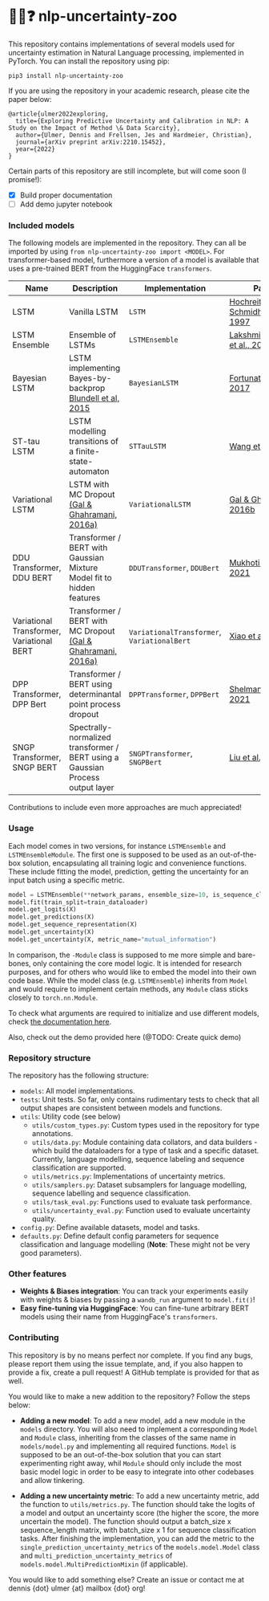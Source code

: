 # :robot::speech_balloon::question: nlp-uncertainty-zoo

This repository contains implementations of several models used for uncertainty estimation in Natural Language processing,
implemented in PyTorch. You can install the repository using pip:

    pip3 install nlp-uncertainty-zoo

If you are using the repository in your academic research, please cite the paper below:

    @article{ulmer2022exploring,
      title={Exploring Predictive Uncertainty and Calibration in NLP: A Study on the Impact of Method \& Data Scarcity},
      author={Ulmer, Dennis and Frellsen, Jes and Hardmeier, Christian},
      journal={arXiv preprint arXiv:2210.15452},
      year={2022}
    }


Certain parts of this repository are still incomplete, but will come soon (I promise!):

- [x] Build proper documentation
- [ ] Add demo jupyter notebook

### Included models

The following models are implemented in the repository. They can all be imported by using `from nlp-uncertainty-zoo import <MODEL>`.
For transformer-based model, furthermore a version of a model is available that uses a pre-trained BERT from the HuggingFace `transformers`.

| Name | Description | Implementation | Paper |
|---|---|---|---|
| LSTM | Vanilla LSTM | `LSTM` | [Hochreiter & Schmidhuber, 1997](http://citeseerx.ist.psu.edu/viewdoc/download?doi=10.1.1.676.4320&rep=rep1&type=pdf) |
| LSTM Ensemble | Ensemble of LSTMs | `LSTMEnsemble` | [Lakshminarayanan et al., 2017](https://proceedings.neurips.cc/paper/2017/file/9ef2ed4b7fd2c810847ffa5fa85bce38-Paper.pdf) | 
| Bayesian LSTM | LSTM implementing Bayes-by-backprop [Blundell et al, 2015](http://proceedings.mlr.press/v37/blundell15.pdf) | `BayesianLSTM` | [Fortunato et al, 2017](https://arxiv.org/pdf/1704.02798.pdf) |
| ST-tau LSTM | LSTM modelling transitions of a finite-state-automaton | `STTauLSTM` | [Wang et al., 2021](https://openreview.net/pdf?id=9EKHN1jOlA) |
| Variational LSTM | LSTM with MC Dropout [(Gal & Ghahramani, 2016a)](http://proceedings.mlr.press/v48/gal16.pdf) | `VariationalLSTM` | [Gal & Ghahramani, 2016b](https://proceedings.neurips.cc/paper/2016/file/076a0c97d09cf1a0ec3e19c7f2529f2b-Paper.pdf) |
| DDU Transformer, DDU BERT | Transformer / BERT with Gaussian Mixture Model fit to hidden features | `DDUTransformer`, `DDUBert` | [Mukhoti et al, 2021](https://arxiv.org/pdf/2102.11582.pdf) |
| Variational Transformer, Variational BERT | Transformer / BERT with MC Dropout [(Gal & Ghahramani, 2016a)](http://proceedings.mlr.press/v48/gal16.pdf) | `VariationalTransformer`, `VariationalBert` | [Xiao et al., 2021](https://arxiv.org/pdf/2006.08344.pdf) |
| DPP Transformer, DPP Bert | Transformer / BERT using determinantal point process dropout | `DPPTransformer`, `DPPBert` | [Shelmanov et al., 2021](https://aclanthology.org/2021.eacl-main.157) |
| SNGP Transformer, SNGP BERT | Spectrally-normalized transformer / BERT using a Gaussian Process output layer | `SNGPTransformer`, `SNGPBert` | [Liu et al., 2022](http://arxiv.org/abs/2205.00403) |

Contributions to include even more approaches are much appreciated!

### Usage

Each model comes in two versions, for instance `LSTMEnsemble` and `LSTMEnsembleModule`. The first one is supposed to be 
used as an out-of-the-box solution, encapsulating all training logic and convenience functions. These include fitting 
the model, prediction, getting the uncertainty for an input batch using a specific metric.

```python
model = LSTMEnsemble(**network_params, ensemble_size=10, is_sequence_classifer=False)
model.fit(train_split=train_dataloader)
model.get_logits(X)
model.get_predictions(X)
model.get_sequence_representation(X)
model.get_uncertainty(X)
model.get_uncertainty(X, metric_name="mutual_information")
```

In comparison, the `-Module` class is supposed to me more simple and bare-bones, only containing the core model logic. 
It is intended for research purposes, and for others who would like to embed the model into their own code base. While 
the model class (e.g. `LSTMEnsemble`) inherits from `Model` and would require to implement certain methods, any `Module` class
sticks closely to `torch.nn.Module`.

To check what arguments are required to initialize and use different models, check [the documentation here](http://nlpuncertaintyzoo.dennisulmer.eu/).

Also, check out the demo provided here (@TODO: Create quick demo)

### Repository structure

The repository has the following structure:

* `models`: All model implementations.
* `tests`: Unit tests. So far, only contains rudimentary tests to check that all output shapes are consistent between models and functions.
* `utils`: Utility code (see below)
    * `utils/custom_types.py`: Custom types used in the repository for type annotations.
    * `utils/data.py`: Module containing data collators, and data builders - which build the dataloaders for a type of task and a specific dataset. Currently, language modelling, sequence labeling and sequence classification are supported.
    * `utils/metrics.py`: Implementations of uncertainty metrics.
    * `utils/samplers.py`: Dataset subsamplers for language modelling, sequence labelling and sequence classification.
    * `utils/task_eval.py`: Functions used to evaluate task performance.
    * `utils/uncertainty_eval.py`: Function used to evaluate uncertainty quality.
* `config.py`: Define available datasets, model and tasks.
* `defaults.py`: Define default config parameters for sequence classification and language modelling (**Note**: These might not be very good parameters).

### Other features

* **Weights & Biases integration**: You can track your experiments easily with weights & biases by passing a `wandb_run` argument to `model.fit()`!
* **Easy fine-tuning via HuggingFace**: You can fine-tune arbitrary BERT models using their name from HuggingFace's `transformers`.

### Contributing

This repository is by no means perfect nor complete. If you find any bugs, please report them using the issue template,
and, if you also happen to provide a fix, create a pull request! A GitHub template is provided for that as well.

You would like to make a new addition to the repository? Follow the steps below:

* **Adding a new model**: To add a new model, add a new module in the `models` directory. You will also need to implement
a corresponding `Model` and `Module` class, inheriting from the classes of the same name in `models/model.py` and implementing all 
  required functions. `Model` is supposed to be an out-of-the-box solution that you can start experimenting right away, whil 
  `Module` should only include the most basic model logic in order to be easy to integrate into other codebases and allow tinkering.
  
* **Adding a new uncertainty metric**: To add a new uncertainty metric, add the function to `utils/metrics.py`. The function should take
the logits of a model and output an uncertainty score (the higher the score, the more uncertain the model). The function should output 
  a batch_size x sequence_length matrix, with batch_size x 1 for sequence classification tasks. After finishing the implementation, you can 
  add the metric to the `single_prediction_uncertainty_metrics` of the `models.model.Model` class and `multi_prediction_uncertainty_metrics` of `models.model.MultiPredictionMixin` (if applicable).
  
You would like to add something else? Create an issue or contact me at dennis {dot} ulmer {at} mailbox {dot} org!

